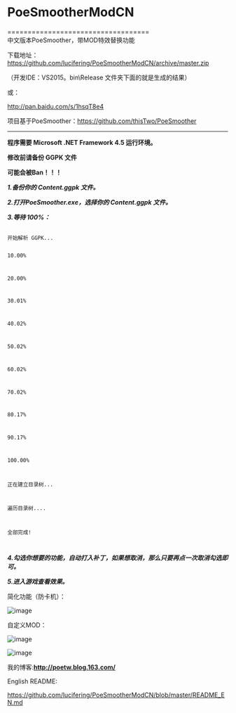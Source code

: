 # PoeSmootherModCN #
===================================  
中文版本PoeSmoother，带MOD特效替换功能  

下载地址：
https://github.com/lucifering/PoeSmootherModCN/archive/master.zip

（开发IDE：VS2015。bin\Release 文件夹下面的就是生成的结果）

或：  

http://pan.baidu.com/s/1hsqT8e4  


  
  

项目基于PoeSmoother：https://github.com/thisTwo/PoeSmoother
__________________________________________________________

**程序需要 Microsoft .NET Framework 4.5 运行环境。**  

**修改前请备份 GGPK 文件**  

**可能会被Ban！！！**  


***1.备份你的 Content.ggpk 文件。***  

***2.打开PoeSmoother.exe，选择你的 Content.ggpk 文件。***  

***3.等待 100%：***  

<code>
开始解析 GGPK...  

10.00%  

20.00%  

30.01%  

40.02%  

50.02%  

60.02%  

70.02%  

80.17%  

90.17%  

100.00%  


正在建立目录树...  

遍历目录树....  

全部完成!  

</code>

***4.勾选你想要的功能，自动打入补丁，如果想取消，那么只要再点一次取消勾选即可。***  


***5.进入游戏查看效果。***  




简化功能（防卡机）：

![image](https://github.com/lucifering/PoeSmootherModCN/blob/master/Screenshot/2.jpg)


自定义MOD：

![image](https://github.com/lucifering/PoeSmootherModCN/blob/master/Screenshot/1.jpg)



![image](https://github.com/lucifering/PoeSmootherModCN/blob/master/Screenshot/3.jpg)




我的博客:**http://poetw.blog.163.com/** 


English README:  

https://github.com/lucifering/PoeSmootherModCN/blob/master/README_EN.md  

  
  
